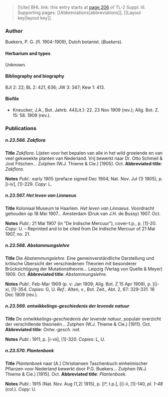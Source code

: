 > [!cite] BHL link: this entry starts at [page 206](https://www.biodiversitylibrary.org/item/103861#page/216/mode/1up) of TL-2 Suppl. III.
> Supporting pages: [[Abbreviations|abbreviations]], [[Layout key|layout key]].

### Author

Buekers, P. G. (fl. 1904-1909), Dutch botanist. (*Buekers*).

#### Herbarium and types

Unknown.

#### Bibliography and biography

BJI 2: 22; BL 2: 421, 636; JW 3: 347; Kew 1: 413.

#### Biofile

- Kneucker, J.A., Bot. Jahrb. 44(Lit.): 22. 23 Nov 1909 (rev.); Allg. Bot. Z. 15: 58. 1909 (rev.).

### Publications

##### n.23.566. Zakflora

**Title**
*Zakflora*. Lijsten voor het bepalen van alle in het wild groeiende en van veel gekweekte planten van Nederland. Vrij bewerkt naar Dr. Otto Schmeil & Jost Fitschen... Zutphen (W.J. Thieme & Cie.) \[1905\]. Oct.
**Abbreviated title**: *Zakflora*.

**Notes**
*Publ*.: early 1905 (preface signed Dec 1904; Nat. Nov. Jul (1) 1905), p. \[i-iv\], \[1\]-229. *Copy*: L.

##### n.23.567. Het leven van Linnaeus

**Title**
Koloniaal Museum te Haarlem. *Het leven van Linnaeus*. Voordracht gehouden op 18 Mei 1907... Amsterdam (Druk van J.H. de Bussy) 1907. Oct.

**Notes**
*Publ*.: 21 Mai 1907 (in "De Indische Mercuur"), cover-t.p., p. \[1\]-20. *Copy*: U. – Reprinted and to be cited from De Indische Mercuur of 21 Mai 1907, no. 21.

##### n.23.568. Abstammungslehre

**Title**
Die *Abstammungslehre*. Eine gemeinverständliche Darstellung und kritische Übersicht der verschiedenen Theorien mit besonderer Brücksichtigung der Mutationstheorie... Leipzig (Verlag von Quelle & Meyer) 1909. Oct.
**Abbreviated title**: *Abstammungslehre*.

**Notes**
*Publ*.: Feb-Mar 1909 (p. v: Jan 1909; Allg. Bot. Z 15 Apr 1909), p. \[i\]-xi, \[1\]-354. *Copies*: G, U.
*Ref*.: Alten, v., Bot. Zeit., Abt. 2, 67: 329-331. 16 Dec 1909 (rev.).

##### n.23.569. ontwikkelings-geschiedenis der levende natuur

**Title**
De *ontwikkelings-geschiedenis der levende natuur*, populair overzicht der verschillende theorieën... Zutphen (W.J. Thieme & Cie.) \[1911\]. Oct.
**Abbreviated title**: *Ontw.-gesch. nat.*

**Notes**
*Publ*.: 1911, p. \[i-vii\], \[1\]-320. *Copies*: L, U.

##### n.23.570. Plantenboek

**Title**
*Plantenboek* naar \[A.\] Christiansen Taschenbuch einheimischer Pflanzen voor Nederland bewerkt door P.G. Buekers... Zutphen (W.J. Thieme & Cie.) \[1915\]. Oct.
**Abbreviated title**: *Plantenboek*.

**Notes**
*Publ*.: 1915 (Nat. Nov. Aug (1,2) 1915), p. \[i\*, t.p.\], \[i\]-ii, \[1\]-140, *pl. 1-48* (col.). *Copy*: U.

